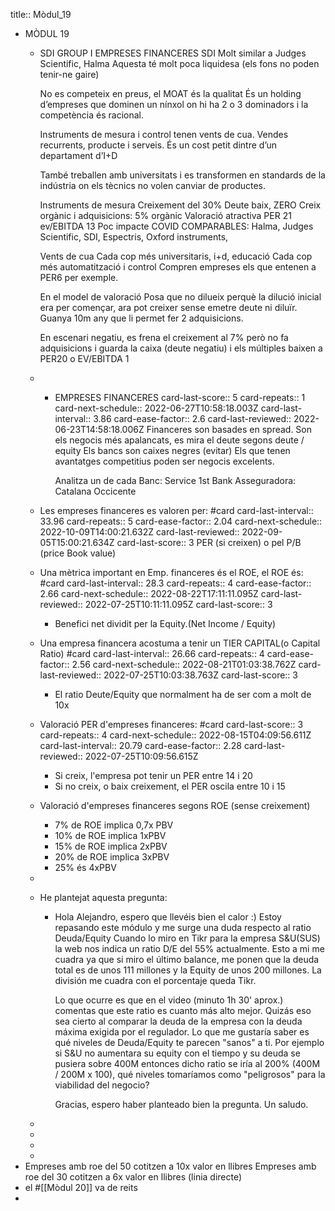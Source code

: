 title:: Mòdul_19

- MÒDUL 19
	- SDI GROUP I EMPRESES FINANCERES
	  SDI
	  Molt similar a Judges Scientific, Halma
	  Aquesta té molt poca liquidesa (els fons no poden tenir-ne gaire)
	  
	  No es competeix en preus, el MOAT és la qualitat
	  És un holding d’empreses que dominen un nínxol on hi ha 2 o 3 dominadors i la competència és racional.
	  
	  Instruments de mesura i control tenen vents de cua.
	  Vendes recurrents, producte i serveis.
	  És un cost petit dintre d’un departament d’I+D
	  
	  També treballen amb universitats i es transformen en standards de la indústria on els tècnics no volen canviar de productes.
	  
	  Instruments de mesura
	  Creixement del 30%
	  Deute baix, ZERO
	  Creix orgànic i adquisicions: 5% orgànic
	  Valoració atractiva PER 21 ev/EBITDA 13
	  Poc impacte COVID
	  COMPARABLES: Halma, Judges Scientific, SDI, Espectris, Oxford instruments,
	  
	  Vents de cua
	  Cada cop més universitaris, i+d, educació
	  Cada cop més automatització i control
	  Compren empreses els que entenen a PER6 per exemple.
	  
	  
	  En el model de valoració
	  Posa que no dilueix perquè la dilució inicial era per començar, ara pot creixer sense emetre deute ni diluïr. Guanya 10m any que li permet fer 2 adquisicions.
	  
	  En escenari negatiu, es frena el creixement al 7% però no fa adquisicions i guarda la caixa (deute negatiu) i els múltiples baixen a PER20 o EV/EBITDA 1
	-
		- EMPRESES FINANCERES
		  card-last-score:: 5
		  card-repeats:: 1
		  card-next-schedule:: 2022-06-27T10:58:18.003Z
		  card-last-interval:: 3.86
		  card-ease-factor:: 2.6
		  card-last-reviewed:: 2022-06-23T14:58:18.006Z
		  Financeres son basades en spread.
		  Son els negocis més apalancats, es mira el deute segons deute / equity
		  Els bancs son caixes negres (evitar)
		  Els que tenen avantatges competitius poden ser negocis excelents.
		  
		  Analitza un de cada
		  Banc: Service 1st Bank
		  Asseguradora: Catalana Occicente
	- Les empreses financeres es valoren per: #card
	  card-last-interval:: 33.96
	  card-repeats:: 5
	  card-ease-factor:: 2.04
	  card-next-schedule:: 2022-10-09T14:00:21.632Z
	  card-last-reviewed:: 2022-09-05T15:00:21.634Z
	  card-last-score:: 3
	  PER (si creixen) o pel P/B (price Book value)
	- Una mètrica important en Emp. financeres és el ROE, el ROE és: #card
	  card-last-interval:: 28.3
	  card-repeats:: 4
	  card-ease-factor:: 2.66
	  card-next-schedule:: 2022-08-22T17:11:11.095Z
	  card-last-reviewed:: 2022-07-25T10:11:11.095Z
	  card-last-score:: 3
		- Benefici net dividit per la Equity.(Net Income / Equity)
	- Una empresa financera acostuma a tenir un TIER CAPITAL(o Capital Ratio) #card
	  card-last-interval:: 26.66
	  card-repeats:: 4
	  card-ease-factor:: 2.56
	  card-next-schedule:: 2022-08-21T01:03:38.762Z
	  card-last-reviewed:: 2022-07-25T10:03:38.763Z
	  card-last-score:: 3
		- El ratio Deute/Equity que normalment ha de ser com a molt de 10x
	- Valoració PER d'empreses financeres: #card
	  card-last-score:: 3
	  card-repeats:: 4
	  card-next-schedule:: 2022-08-15T04:09:56.611Z
	  card-last-interval:: 20.79
	  card-ease-factor:: 2.28
	  card-last-reviewed:: 2022-07-25T10:09:56.615Z
		- Si creix, l'empresa pot tenir un PER entre 14 i 20
		- Si no creix, o baix creixement, el PER oscila entre 10 i 15
	- Valoració d'empreses financeres segons ROE (sense creixement)
		- 7% de ROE implica 0,7x PBV
		- 10% de ROE implica 1xPBV
		- 15% de ROE implica 2xPBV
		- 20% de ROE implica 3xPBV
		- 25% és 4xPBV
	-
	- He plantejat aquesta pregunta:
		- Hola Alejandro, espero que llevéis bien el calor :)
		  Estoy repasando este módulo y me surge una duda respecto al ratio Deuda/Equity
		  Cuando lo miro en Tikr para la empresa S&U(SUS) la web nos indica un ratio D/E del 55% actualmente. Esto a mi me cuadra ya que si miro el último balance, me ponen que la deuda total es de unos 111 millones y la Equity de unos 200 millones. La división me cuadra con el porcentaje queda Tikr.
		  
		  Lo que ocurre es que en el video (minuto 1h 30' aprox.) comentas que este ratio es cuanto más alto mejor. Quizás eso sea cierto al comparar la deuda de la empresa con la deuda máxima exigida por el regulador. Lo que me gustaría saber es qué niveles de Deuda/Equity te parecen "sanos" a ti. Por ejemplo si S&U no aumentara su equity con el tiempo y su deuda se pusiera sobre 400M entonces dicho ratio se iría al 200% (400M / 200M x 100), qué niveles tomaríamos como "peligrosos" para la viabilidad del negocio? 
		  
		  Gracias, espero haber planteado bien la pregunta.
		  Un saludo.
	-
	-
	-
	-
- Empreses amb roe del 50 cotitzen a 10x valor en llibres
  Empreses amb roe del 30 cotitzen a 6x valor en llibres (linia directe)
- el #[[Mòdul 20]] va de reits
-